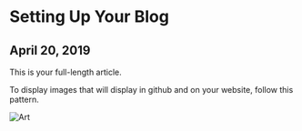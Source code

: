 # Setting Up Your Blog
## April 20, 2019

This is your full-length article.

To display images that will display in github and
on your website, follow this pattern.

![Art](/assets/static/images/artboard.png?raw=true)